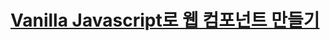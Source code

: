 # [Vanilla Javascript로 웹 컴포넌트 만들기](https://junilhwang.github.io/TIL/Javascript/Design/Vanilla-JS-Component/)